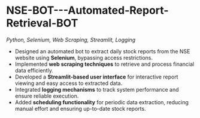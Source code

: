 # NSE-BOT---Automated-Report-Retrieval-BOT
*Python, Selenium, Web Scraping, Streamlit, Logging*  

- Designed an automated bot to extract daily stock reports from the NSE website using **Selenium**, bypassing access restrictions.  
- Implemented **web scraping techniques** to retrieve and process financial data efficiently.  
- Developed a **Streamlit-based user interface** for interactive report viewing and easy access to extracted data.  
- Integrated **logging mechanisms** to track system performance and ensure reliable execution.  
- Added **scheduling functionality** for periodic data extraction, reducing manual effort and ensuring up-to-date stock reports.  
